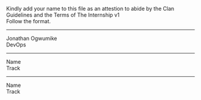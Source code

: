 Kindly add your name to this file as an attestion to abide by the Clan Guidelines and the Terms of The Internship v1
<br/> Follow the format.<br/> 
___
Jonathan Ogwumike <br/>
DevOps
___
Name <br/>
Track
___
Name <br/>
Track
